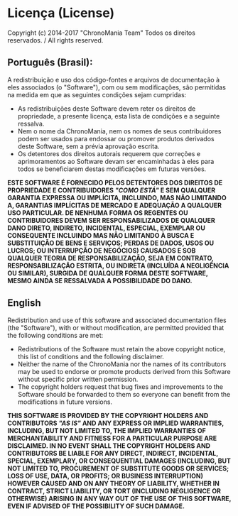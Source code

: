 # Licença (License)

Copyright (c) 2014-2017 "ChronoMania Team"
Todos os direitos reservados. / All rights reserved.

## Português (Brasil):

A redistribuição e uso dos código-fontes e arquivos de documentação à eles associados (o "Software"), com ou sem modificações, são permitidas na medida em que as seguintes condições sejam cumpridas:

- As redistribuições deste Software devem reter os direitos de propriedade, a presente licença, esta lista de condições e a seguinte ressalva.
- Nem o nome da ChronoMania, nem os nomes de seus contribuidores podem ser usados para endossar ou promover produtos derivados deste Software, sem a prévia aprovação escrita.
- Os detentores dos direitos autorais requerem que correções e aprimoramentos ao Software devam ser encaminhadas à eles para todos se beneficiarem destas modificações em futuras versões.

**ESTE SOFTWARE É FORNECIDO PELOS DETENTORES DOS DIREITOS DE PROPRIEDADE E CONTRIBUIDORES *"COMO ESTÁ"* E SEM QUALQUER GARANTIA EXPRESSA OU IMPLÍCITA, INCLUINDO, MAS NÃO LIMITANDO A, GARANTIAS IMPLÍCITAS DE MERCADO E ADEQUAÇÃO A QUALQUER USO PARTICULAR. DE NENHUMA FORMA OS REGENTES OU CONTRIBUIDORES DEVEM SER RESPONSABILIZADOS DE QUALQUER DANO DIRETO, INDIRETO, INCIDENTAL, ESPECIAL, EXEMPLAR OU CONSEQUENTE INCLUINDO MAS NÃO LIMITANDO À BUSCA E SUBSTITUIÇÃO DE BENS E SERVIÇOS; PERDAS DE DADOS, USOS OU LUCROS; OU INTERRUPÇÃO DE NEGÓCIOS) CAUSADOS E SOB QUALQUER TEORIA DE RESPONSABILIZAÇÃO, SEJA EM CONTRATO, RESPONSABILIZAÇÃO ESTRITA, OU INDIRETA (INCLUÍDA A NEGLIGÊNCIA OU SIMILAR), SURGIDA DE QUALQUER FORMA DESTE SOFTWARE, MESMO AINDA SE RESSALVADA A POSSIBILIDADE DO DANO.**

## English

Redistribution and use of this software and associated documentation files (the "Software"), with or without
modification, are permitted provided that the following conditions are met:

- Redistributions of the Software must retain the above copyright notice, this list of conditions and the following disclaimer.
- Neither the name of the ChronoMania nor the names of its contributors may be used to endorse or promote products derived from this Software without specific prior written permission.
- The copyright holders request that bug fixes and improvements to the Software should be forwarded to them so everyone can benefit from the modifications in future versions.

**THIS SOFTWARE IS PROVIDED BY THE COPYRIGHT HOLDERS AND CONTRIBUTORS *"AS IS"* AND
ANY EXPRESS OR IMPLIED WARRANTIES, INCLUDING, BUT NOT LIMITED TO, THE IMPLIED
WARRANTIES OF MERCHANTABILITY AND FITNESS FOR A PARTICULAR PURPOSE ARE
DISCLAIMED. IN NO EVENT SHALL THE COPYRIGHT HOLDERS AND CONTRIBUTORS BE LIABLE
FOR ANY DIRECT, INDIRECT, INCIDENTAL, SPECIAL, EXEMPLARY, OR CONSEQUENTIAL DAMAGES
(INCLUDING, BUT NOT LIMITED TO, PROCUREMENT OF SUBSTITUTE GOODS OR SERVICES;
LOSS OF USE, DATA, OR PROFITS; OR BUSINESS INTERRUPTION) HOWEVER CAUSED AND
ON ANY THEORY OF LIABILITY, WHETHER IN CONTRACT, STRICT LIABILITY, OR TORT
(INCLUDING NEGLIGENCE OR OTHERWISE) ARISING IN ANY WAY OUT OF THE USE OF THIS
SOFTWARE, EVEN IF ADVISED OF THE POSSIBILITY OF SUCH DAMAGE.**